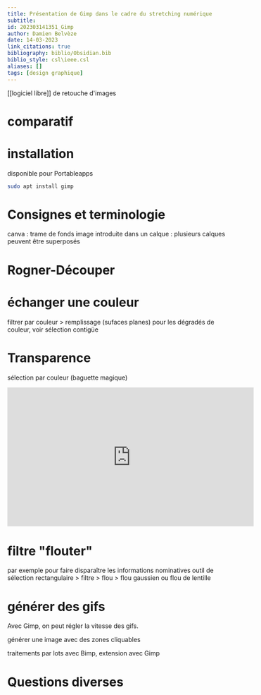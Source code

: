 ```yaml
---
title: Présentation de Gimp dans le cadre du stretching numérique
subtitle:
id: 202303141351_Gimp
author: Damien Belvèze
date: 14-03-2023
link_citations: true
bibliography: biblio/Obsidian.bib
biblio_style: csl\ieee.csl
aliases: []
tags: [design graphique]
---
```


[[logiciel libre]] de retouche d'images

# comparatif

# installation

disponible pour Portableapps

````bash
sudo apt install gimp
````

# Consignes et terminologie

canva : trame de fonds
image introduite dans un calque : plusieurs calques peuvent être superposés

# Rogner-Découper

# échanger une couleur

filtrer par couleur > remplissage (sufaces planes)
pour les dégradés de couleur, voir sélection contigüe

# Transparence

sélection par couleur (baguette magique)

<iframe width="560" height="315" src="https://www.youtube.com/embed/5xYuAtzpTYY" title="YouTube video player" frameborder="0" allow="accelerometer; autoplay; clipboard-write; encrypted-media; gyroscope; picture-in-picture; web-share" allowfullscreen></iframe>

# filtre "flouter"

par exemple pour faire disparaître les informations nominatives
outil de sélection rectangulaire > filtre > flou > flou gaussien ou flou de lentille

# générer des gifs

Avec Gimp, on peut régler la vitesse des gifs. 

générer une image avec des zones cliquables

traitements par lots avec Bimp, extension avec Gimp 

# Questions diverses



# 




